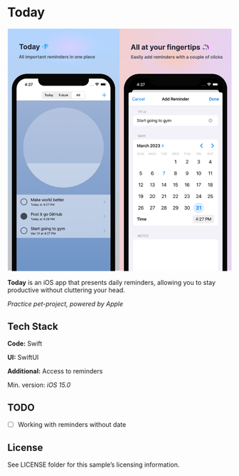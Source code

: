 # Today

![](screenshot.jpg)

**Today** is an iOS app that presents daily reminders, allowing you to stay productive without cluttering your head.

*Practice pet-project, powered by Apple*

## Tech Stack

**Code:** Swift

**UI:** SwiftUI

**Additional:** Access to reminders

Min. version: *iOS 15.0*

## TODO

- [ ] Working with reminders without date

## License

See LICENSE folder for this sample’s licensing information.
